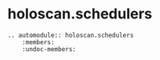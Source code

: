 # holoscan.schedulers

```{eval-rst}
.. automodule:: holoscan.schedulers
    :members:
    :undoc-members:
```
